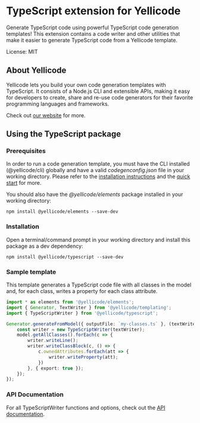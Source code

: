 # TypeScript extension for Yellicode
Generate TypeScript code using powerful TypeScript code generation templates! This extension contains a code writer and other utilities that make it 
easier to generate TypeScript code from a Yellicode template.

License: MIT

## About Yellicode
Yellicode lets you build your own code generation templates with TypeScript. It consists of a Node.js CLI and extensible APIs, making it easy for developers to create, share and re-use code generators for their favorite programming languages and frameworks.

Check out [our website](https://www.yellicode.com) for more.


## Using the TypeScript package
### Prerequisites
In order to run a code generation template, you must have the CLI installed (@yellicode/cli) globally and have a valid *codegenconfig.json* file in your working directory. Please refer to the [installation instructions](https://www.yellicode.com/docs/installation) and the [quick start](https://www.yellicode.com/docs/quickstart) for more.

You should also have the *@yellicode/elements* package installed in your working directory:
```
npm install @yellicode/elements --save-dev
```

### Installation
Open a terminal/command prompt in your working directory and install this package as a dev dependency:

```
npm install @yellicode/typescript --save-dev
```

### Sample template
This template generates a TypeScript code file with all classes in the model and, for each class, writes a property for each class attribute.

```ts
import * as elements from '@yellicode/elements';
import { Generator, TextWriter } from '@yellicode/templating';
import { TypeScriptWriter } from '@yellicode/typescript';

Generator.generateFromModel({ outputFile: `my-classes.ts` }, (textWriter: TextWriter, model: elements.Model) => {
    const writer = new TypeScriptWriter(textWriter);   
    model.getAllClasses().forEach(c => {
        writer.writeLine();
        writer.writeClassBlock(c, () => {
            c.ownedAttributes.forEach(att => {
                writer.writeProperty(att);
            })
        }, { export: true });
    });
});    
```

### API Documentation
For all TypeScriptWriter functions and options, check out the [API documentation](https://github.com/yellicode/yellicode-typescript/blob/master/docs/api.md).